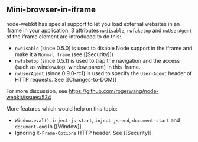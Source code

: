 ## Mini-browser-in-iframe

node-webkit has special support to let you load external websites in an iframe in your application. 3 attributes `nwdisable`, `nwfaketop` and `nwUserAgent` of the iframe element are introduced to do this:

* `nwdisable` (since 0.5.0) is used to disable Node support in the iframe and make it a `Normal frame` (see [[Security]])
* `nwfaketop` (since 0.5.1) is used to trap the navigation and the access (such as window.top, window.parent) in this iframe.
* `nwUserAgent` (since 0.9.0-rc1) is used to specify the `User-Agent` header of HTTP requests. See [[Changes-to-DOM]]

For more discussion, see https://github.com/rogerwang/node-webkit/issues/534

More features which would help on this topic:  
* `Window.eval()`, `inject-js-start`, `inject-js-end`, `document-start` and `document-end` in [[Window]]
* Ignoring `X-Frame-Options` HTTP header. See [[Security]].